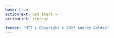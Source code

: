 ```yaml
---
home: true
actionText: Get start →
actionLink: /intro/

footer: "MIT | Copyright © 2022 Andrey Boldak"
---
```

